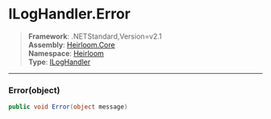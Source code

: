 # ILogHandler.Error

> **Framework**: .NETStandard,Version=v2.1  
> **Assembly**: [Heirloom.Core][0]  
> **Namespace**: [Heirloom][0]  
> **Type**: [ILogHandler][1]  

--------------------------------------------------------------------------------

### Error(object)

```cs
public void Error(object message)
```

[0]: ..\Heirloom.Core.md
[1]: Heirloom.ILogHandler.md
